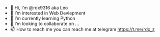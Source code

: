 - 👋 Hi, I’m @rdx9316 aka Leo
- 👀 I’m interested in Web Devlepment
- 🌱 I’m currently learning Python
- 💞️ I’m looking to collaborate on ...
- 📫 How to reach me you can reach me at telegram https://t.me/rdx_z
<!---
rdx9316/rdx9316 is a ✨ special ✨ repository because its `README.md` (this file) appears on your GitHub profile.
You can click the Preview link to take a look at your changes.
--->
